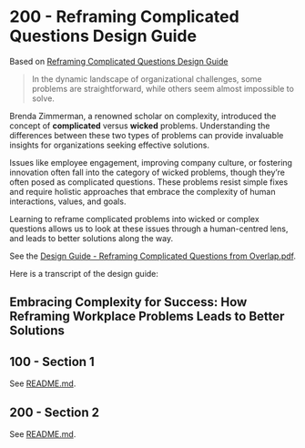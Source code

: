 # 200 - Reframing Complicated Questions Design Guide

Based on [Reframing Complicated Questions Design Guide](https://www.overlapassociates.com/ideas/design-guide-reframing-complicated-questions)

> In the dynamic landscape of organizational challenges, some problems are straightforward, while others seem almost impossible to solve.

Brenda Zimmerman, a renowned scholar on complexity, introduced the concept of **complicated** versus **wicked** problems. Understanding the differences between these two types of problems can provide invaluable insights for organizations seeking effective solutions.

Issues like employee engagement, improving company culture, or fostering innovation often fall into the category of wicked problems, though they’re often posed as complicated questions. These problems resist simple fixes and require holistic approaches that embrace the complexity of human interactions, values, and goals.

Learning to reframe complicated problems into wicked or complex questions allows us to look at these issues through a human-centred lens, and leads to better solutions along the way.

See the [Design Guide - Reframing Complicated Questions from Overlap.pdf](https://github.com/user-attachments/files/20202739/Design.Guide.-.Reframing.Complicated.Questions.from.Overlap.pdf).

Here is a transcript of the design guide:

## Embracing Complexity for Success: How Reframing Workplace Problems Leads to Better Solutions

## 100 - Section 1

See [README.md](./100/README.md).

## 200 - Section 2

See [README.md](./200/README.md).

